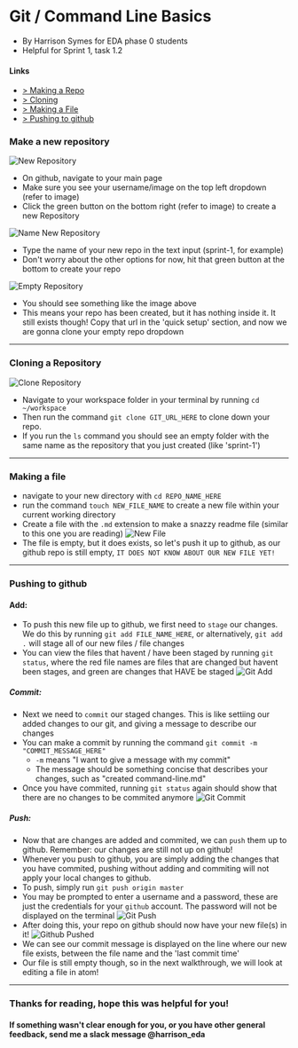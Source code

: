 # Git / Command Line Basics

- By Harrison Symes for EDA phase 0 students
- Helpful for Sprint 1, task 1.2

#### Links
 - [> Making a Repo](#make-a-new-repository)
 - [> Cloning](#cloning-a-repository)
 - [> Making a File](#making-a-file)
 - [> Pushing to github](#pushing-to-github)

### Make a new repository
  ![New Repository](images/NewRepo.png)
  * On github, navigate to your main page
  * Make sure you see your username/image on the top left dropdown (refer to image)
  * Click the green button on the bottom right (refer to image) to create a new Repository

  ![Name New Repository](images/NameRepo.png)
  * Type the name of your new repo in the text input (sprint-1, for example)
  * Don't worry about the other options for now, hit that green button at the bottom to create your repo

  ![Empty Repository](images/EmptyRepo.png)
  * You should see something like the image above
  * This means your repo has been created, but it has nothing inside it. It still exists though! Copy that url in the 'quick setup' section, and now we are gonna clone your empty repo dropdown
  ---

### Cloning a Repository
  ![Clone Repository](images/CloneRepo.png)
  * Navigate to your workspace folder in your terminal by running `cd ~/workspace`
  * Then run the command `git clone GIT_URL_HERE` to clone down your repo.
  * If you run the `ls` command you should see an empty folder with the same name as the repository that you just created (like 'sprint-1')

---

### Making a file
  * navigate to your new directory with `cd REPO_NAME_HERE`
  * run the command `touch NEW_FILE_NAME` to create a new file within your current working directory
  * Create a file with the `.md` extension to make a snazzy readme file (similar to this one you are reading)
  ![New File](images/NewFIle.png)
  * The file is empty, but it does exists, so let's push it up to github, as our github repo is still empty, `IT DOES NOT KNOW ABOUT OUR NEW FILE YET!`

---

### Pushing to github
  #### Add:
  * To push this new file up to github, we first need to `stage` our changes. We do this by running `git add FILE_NAME_HERE`, or alternatively, `git add .` will stage all of our new files / file changes
  * You can view the files that havent / have been staged by running `git status`, where the red file names are files that are changed but havent been stages, and green are changes that HAVE be staged
  ![Git Add](images/GitAdd.png)


  ##### Commit:
  * Next we need to `commit` our staged changes. This is like settiing our added changes to our git, and giving a message to describe our changes
  * You can make a commit by running the command `git commit -m "COMMIT_MESSAGE_HERE"`
    * `-m` means "I want to give a message with my commit"
    * The message should be something concise that describes your changes, such as "created command-line.md"
  * Once you have commited, running `git status` again should show that there are no changes to be commited anymore
  ![Git Commit](images/GitCommit.png)


  ##### Push:
  * Now that are changes are added and commited, we can `push` them up to github. Remember: our changes are still not up on github!
  * Whenever you push to github, you are simply adding the changes that you have commited, pushing without adding and commiting will not apply your local changes to github.
  * To push, simply run `git push origin master`
  * You may be prompted to enter a username and a password, these are just the credentials for your `github` account. The password will not be displayed on the terminal
  ![Git Push](images/GitPush.png)
  * After doing this, your repo on github should now have your new file(s) in it!
  ![Github Pushed](images/GithubPushed.png)
  * We can see our commit message is displayed on the line where our new file exists, between the file name and the 'last commit time'
  * Our file is still empty though, so in the next walkthrough, we will look at editing a file in atom!

  ---

### Thanks for reading, hope this was helpful for you!
#### If something wasn't clear enough for you, or you have other general feedback, send me a slack message @harrison_eda
